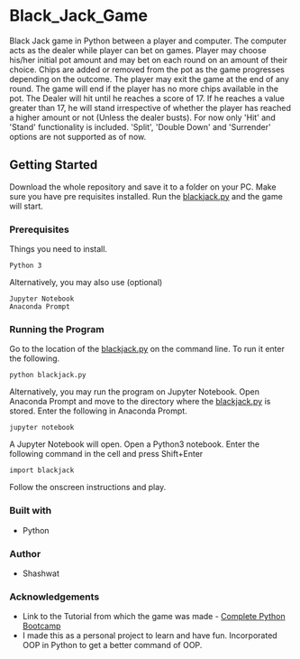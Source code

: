 # Black_Jack_Game
Black Jack game in Python between a player and computer.
The computer acts as the dealer while player can bet on games.
Player may choose his/her initial pot amount and may bet on each round on an amount of their choice. Chips are added or removed from the pot as the game progresses depending on the outcome. The player may exit the game at the end of any round. The game will end if the player has no more chips available in the pot.
The Dealer will hit until he reaches a score of 17. If he reaches a value greater than 17, he will stand irrespective of whether the player has reached a higher amount or not (Unless the dealer busts).
For now only 'Hit' and 'Stand' functionality is included. 'Split', 'Double Down' and 'Surrender' options are not supported as of now.

## Getting Started
Download the whole repository and save it to a folder on your PC. Make sure you have pre requisites installed. Run the [blackjack.py](blackjack.py) and the game will start.

### Prerequisites
Things you need to install.
```
Python 3
```
Alternatively, you may also use (optional)
```
Jupyter Notebook
Anaconda Prompt
```

### Running the Program
Go to the location of the [blackjack.py](blackjack.py) on the command line. To run it enter the following.
```
python blackjack.py
```
Alternatively, you may run the program on Jupyter Notebook. Open Anaconda Prompt and move to the directory where the [blackjack.py](blackjack.py) is stored. Enter the following in Anaconda Prompt.
```
jupyter notebook
```
A Jupyter Notebook will open. Open a Python3 notebook. Enter the following command in the cell and press Shift+Enter
```
import blackjack
```
Follow the onscreen instructions and play.

### Built with
* Python

### Author
* Shashwat

### Acknowledgements
* Link to the Tutorial from which the game was made - [Complete Python Bootcamp](https://www.udemy.com/course/complete-python-bootcamp/)
* I made this as a personal project to learn and have fun. Incorporated OOP in Python to get a better command of OOP.
